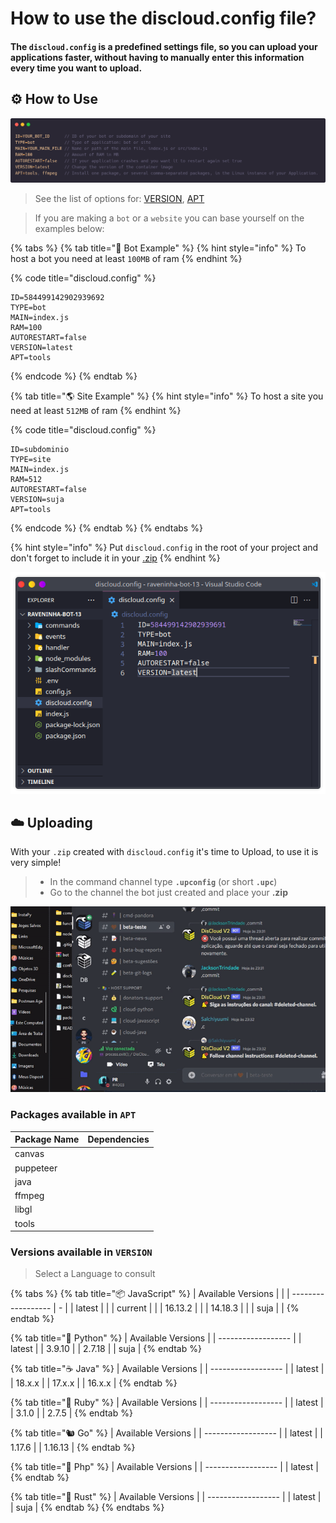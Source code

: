 # How to use the discloud.config file?

#### The `discloud.config` is a predefined settings file, so you can upload your applications faster, without having to manually enter this information every time you want to upload.

## :gear: How to Use

![](../../.gitbook/assets/discloud-config-en.png)

> See the list of options for: [VERSION](discloud.config.md#versions-available-in-version), [APT](discloud.config.md#packages-available-in-apt)

> If you are making a `bot` or a `website` you can base yourself on the examples below:

{% tabs %}
{% tab title="🤖 Bot Example" %}
{% hint style="info" %}
To host a bot you need at least `100MB` of ram
{% endhint %}

{% code title="discloud.config" %}
```tsconfig
ID=584499142902939692
TYPE=bot
MAIN=index.js
RAM=100
AUTORESTART=false
VERSION=latest
APT=tools
```
{% endcode %}
{% endtab %}

{% tab title="🌎 Site Example" %}
{% hint style="info" %}
To host a site you need at least `512MB` of ram
{% endhint %}

{% code title="discloud.config" %}
```tsconfig
ID=subdominio
TYPE=site
MAIN=index.js
RAM=512
AUTORESTART=false
VERSION=suja
APT=tools
```
{% endcode %}
{% endtab %}
{% endtabs %}

{% hint style="info" %}
Put `discloud.config` in the root of your project and don't forget to include it in your [.zip](zip.md)
{% endhint %}

![](../../.gitbook/assets/vscode-discloud.config.png)

## :cloud: Uploading

With your `.zip` created with `discloud.config` it's time to Upload, to use it is very simple!

> * In the command channel type **`.upconfig`** (or short **`.upc`**)
> * Go to the channel the bot just created and place your **.zip**

![](../../.gitbook/assets/pr-upc.gif)

### Packages available in `APT`

<table><thead><tr><th>Package Name</th><th data-type="select" data-multiple>Dependencies</th></tr></thead><tbody><tr><td>canvas</td><td></td></tr><tr><td>puppeteer</td><td></td></tr><tr><td>java</td><td></td></tr><tr><td>ffmpeg</td><td></td></tr><tr><td>libgl</td><td></td></tr><tr><td>tools</td><td></td></tr></tbody></table>

### Versions available in `VERSION`

> Select a Language to consult

{% tabs %}
{% tab title="📦 JavaScript" %}
| Available Versions |   |
| ------------------ | - |
| latest             |   |
| current            |   |
| 16.13.2            |   |
| 14.18.3            |   |
| suja               |   |
{% endtab %}

{% tab title="🐍 Python" %}
| Available Versions |
| ------------------ |
| latest             |
| 3.9.10             |
| 2.7.18             |
| suja               |
{% endtab %}

{% tab title="☕ Java" %}
| Available Versions |
| ------------------ |
| latest             |
| 18.x.x             |
| 17.x.x             |
| 16.x.x             |
{% endtab %}

{% tab title="💎 Ruby" %}
| Available Versions |
| ------------------ |
| latest             |
| 3.1.0              |
| 2.7.5              |
{% endtab %}

{% tab title="🐿️ Go" %}
| Available Versions |
| ------------------ |
| latest             |
| 1.17.6             |
| 1.16.13            |
{% endtab %}

{% tab title="🐘 Php" %}
| Available Versions |
| ------------------ |
| latest             |
{% endtab %}

{% tab title="🦀 Rust" %}
| Available Versions |
| ------------------ |
| latest             |
| suja               |
{% endtab %}
{% endtabs %}
